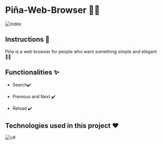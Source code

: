 # Piña-Web-Browser 🐱‍🏍

![index](https://github.com/Daniels-not/Pi-a-Web-Browser/blob/master/PI%C3%91A%20WEB%20BROWSER.PNG) 

## Instructions 📑

Piña is a web browser for people who want something simple and elegant 🐱‍👓

## Functionalities ✨

- Search✔️

- Previous and Next ✔️

- Reload ✔️


## Technologies used in this project ❤️
![c#](https://img.shields.io/badge/C%23-239120?style=for-the-badge&logo=c-sharp&logoColor=white)
